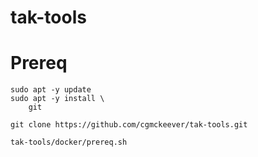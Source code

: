 # tak-tools

# Prereq

```
sudo apt -y update
sudo apt -y install \
    git

git clone https://github.com/cgmckeever/tak-tools.git

tak-tools/docker/prereq.sh

```